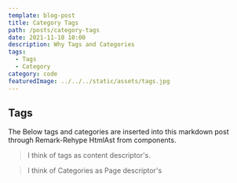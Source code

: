 ```yaml
---
template: blog-post
title: Category Tags
path: /posts/category-tags
date: 2021-11-10 10:00
description: Why Tags and Categories
tags:
  - Tags
  - Category
category: code
featuredImage: ../../../static/assets/tags.jpg
---
```


## Tags

The Below tags and categories are inserted into this markdown post through Remark-Rehype HtmlAst from components.

> I think of tags as content descriptor's.

<tags></tags>

> I think of Categories as Page descriptor's

<categories></categories>
